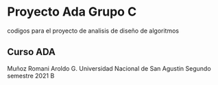 # Proyecto Ada Grupo C
codigos para el proyecto de analisis de diseño de algoritmos

## Curso ADA
Muñoz Romani Aroldo G.
Universidad Nacional de San Agustin 
Segundo semestre 2021 B
